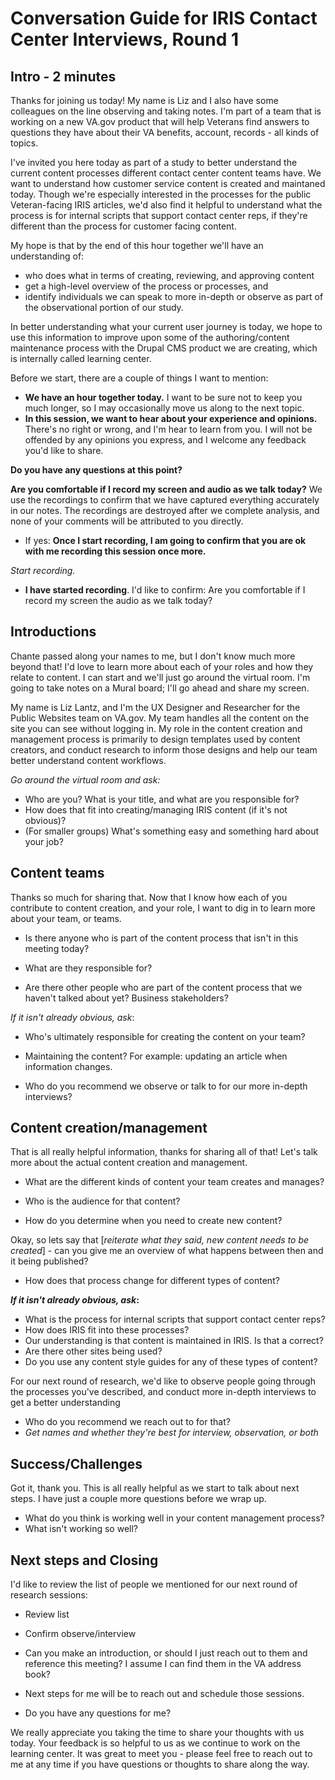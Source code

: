 # Conversation Guide for IRIS Contact Center Interviews, Round 1

## Intro - 2 minutes

Thanks for joining us today! My name is Liz and I also have some colleagues on the line observing and taking notes. I'm part of a team that is working on a new VA.gov product that will help Veterans find answers to questions they have about their VA benefits, account, records - all kinds of topics.

I've invited you here today as part of a study to better understand the current content processes different contact center content teams have. We want to understand how customer service content is created and maintaned today. Though we're especially interested in the processes for the public Veteran-facing IRIS articles, we'd also find it helpful to understand what the process is for internal scripts that support contact center reps, if they're different than the process for customer facing content.  

My hope is that by the end of this hour together we'll have an understanding of: 

- who does what in terms of creating, reviewing, and approving content
- get a high-level overview of the process or processes, and 
- identify individuals we can speak to more in-depth or observe as part of the observational portion of our study. 

In better understanding what your current user journey is today, we hope to use this information to improve upon some of the authoring/content maintenance process with the Drupal CMS product we are creating, which is internally called learning center.

Before we start, there are a couple of things I want to mention:

- **We have an hour together today.** I want to be sure not to keep you much longer, so I may occasionally move us along to the next topic.
- **In this session, we want to hear about your experience and opinions.** There's no right or wrong, and I'm hear to learn from you.  I will not be offended by any opinions you express, and I welcome any feedback you'd like to share.

**Do you have any questions at this point?**

**Are you comfortable if I record my screen and audio as we talk today?** We use the recordings to confirm that we have captured everything accurately in our notes. The recordings are destroyed after we complete analysis, and none of your comments will be attributed to you directly. 

- If yes: **Once I start recording, I am going to confirm that you are ok with me recording this session once more.** 

*Start recording.*

- **I have started recording**. I'd like to confirm: Are you comfortable if I record my screen the audio as we talk today? 

## Introductions

Chante passed along your names to me, but I don't know much more beyond that! I'd love to learn more about each of your roles and how they relate to content. I can start and we'll just go around the virtual room.  I'm going to take notes on a Mural board; I'll go ahead and share my screen.

My name is Liz Lantz, and I'm the UX Designer and Researcher for the Public Websites team on VA.gov. My team handles all the content on the site you can see without logging in. My role in the content creation and management process is primarily to design templates used by content creators, and conduct research to inform those designs and help our team better understand content workflows.

*Go around the virtual room and ask:*

- Who are you? What is your title, and what are you responsible for? 
- How does that fit into creating/managing IRIS content (if it's not obvious)?
- (For smaller groups) What's something easy and something hard about your job?

## Content teams

Thanks so much for sharing that. Now that I know how each of you contribute to content creation, and your role, I want to dig in to learn more about your team, or teams. 

- Is there anyone who is part of the content process that isn't in this meeting today? 
- What are they responsible for? 

- Are there other people who are part of the content process that we haven't talked about yet? Business stakeholders?

*If it isn't already obvious, ask*:

- Who's ultimately responsible for creating the content on your team? 

- Maintaining the content? For example: updating an article when information changes.

- Who do you recommend we observe or talk to for our more in-depth interviews?

## Content creation/management

That is all really helpful information, thanks for sharing all of that! Let's talk more about the actual content creation and management.

- What are the different kinds of content your team creates and manages?

- Who is the audience for that content?

- How do you determine when you need to create new content?

Okay, so lets say that [*reiterate what they said, new content needs to be created*] - can you give me an overview of what happens between then and it being published?

- How does that process change for different types of content?

***If it isn't already obvious, ask*:**

- What is the process for internal scripts that support contact center reps?
- How does IRIS fit into these processes?
- Our understanding is that content is maintained in IRIS. Is that a correct?
- Are there other sites being used?
- Do you use any content style guides for any of these types of content?

For our next round of research, we'd like to observe people going through the processes you've described, and conduct more in-depth interviews to get a better understanding

- Who do you recommend we reach out to for that? 
- *Get names and whether they're best for interview, observation, or both*

## Success/Challenges

Got it, thank you. This is all really helpful as we start to talk about next steps.  I have just a couple more questions before we wrap up.

- What do you think is working well in your content management process?
- What isn't working so well?

## Next steps and Closing

I'd like to review the list of people we mentioned for our next round of research sessions:

- Review list
- Confirm observe/interview

- Can you make an introduction, or should I just reach out to them and reference this meeting? I assume I can find them in the VA address book?
- Next steps for me will be to reach out and schedule those sessions.
- Do you have any questions for me?

We really appreciate you taking the time to share your thoughts with us today. Your feedback is so helpful to us as we continue to work on the learning center.  It was great to meet you - please feel free to reach out to me at any time if you have questions or thoughts to share along the way.
